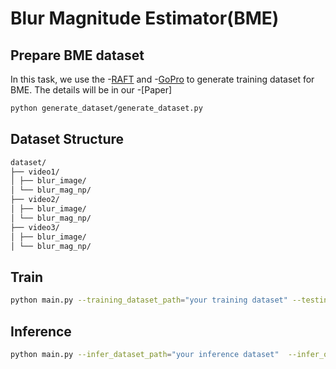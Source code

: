 # Blur Magnitude Estimator(BME)

## Prepare BME dataset
In this task, we use the -[RAFT](https://github.com/princeton-vl/RAFT) and -[GoPro](https://seungjunnah.github.io/Datasets/gopro.html) to generate training dataset for BME. The details will be in our -[Paper]

```bash
python generate_dataset/generate_dataset.py
```

## Dataset Structure
```bash
dataset/
├── video1/
│ ├── blur_image/
│ └── blur_mag_np/
├── video2/
│ ├── blur_image/
│ └── blur_mag_np/
├── video3/
│ ├── blur_image/
│ └── blur_mag_np/
```

## Train
```bash
python main.py --training_dataset_path="your training dataset" --testing_dataset_path="your testing dataset" --weight_path="weight output path"
```

## Inference
```bash
python main.py --infer_dataset_path="your inference dataset"  --infer_output_path="your output folder path"  --weight_path="model weight path" --test_only
```